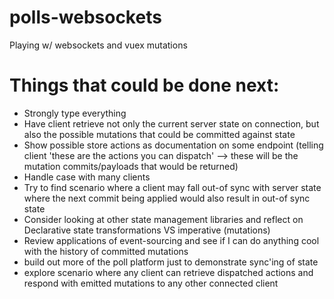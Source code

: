 # polls-websockets
Playing w/ websockets and vuex mutations

# Things that could be done next:

- Strongly type everything
- Have client retrieve not only the current server state on connection, but also the possible mutations that could be committed against state
- Show possible store actions as documentation on some endpoint (telling client 'these are the actions you can dispatch' --> these will be the mutation commits/payloads that would be returned)
- Handle case with many clients
- Try to find scenario where a client may fall out-of sync with server state where the next commit being applied would also result in out-of sync state
- Consider looking at other state management libraries and reflect on Declarative state transformations VS imperative (mutations)
- Review applications of event-sourcing and see if I can do anything cool with the history of committed mutations
- build out more of the poll platform just to demonstrate sync'ing of state
- explore scenario where any client can retrieve dispatched actions and respond with emitted mutations to any other connected client

